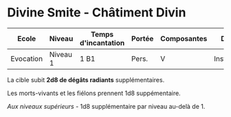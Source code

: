 # Divine Smite - Châtiment Divin

|Ecole|Niveau|Temps d'incantation|Portée|Composantes|Durée|
|-|-|-|-|-|-|
|Evocation|Niveau 1|1 B1|Pers.|V|Instantané|

La cible subit **2d8 de dégâts radiants** supplémentaires.

Les morts-vivants et les fiélons prennent 1d8 suppémentaire.

*Aux niveaux supérieurs* - 1d8 supplémentaire par niveau au-delà de 1.